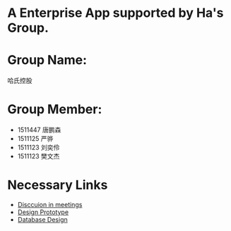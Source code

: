 # A Enterprise App supported by Ha's Group.

# Group Name:

哈氏控股

# Group Member:

- 1511447 唐鹏森
- 1511125 严骅
- 1511123 刘奕伶
- 1511123 樊文杰

# Necessary Links

- [Disccuion in meetings](./page2.md)
- [Design Prototype](./page2.md)
- [Database Design](./page2.md)


